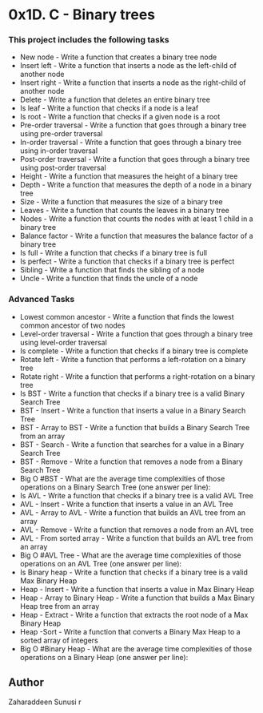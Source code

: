 # 0x1D. C - Binary trees
### This project includes the following tasks

*  New node - Write a function that creates a binary tree node
*  Insert left - Write a function that inserts a node as the left-child of another node
*  Insert right - Write a function that inserts a node as the right-child of another node
*  Delete - Write a function that deletes an entire binary tree
*  Is leaf - Write a function that checks if a node is a leaf
*  Is root - Write a function that checks if a given node is a root
*  Pre-order traversal - Write a function that goes through a binary tree using pre-order traversal
*  In-order traversal - Write a function that goes through a binary tree using in-order traversal
*  Post-order traversal - Write a function that goes through a binary tree using post-order traversal
*  Height - Write a function that measures the height of a binary tree
*  Depth - Write a function that measures the depth of a node in a binary tree
*  Size - Write a function that measures the size of a binary tree
*  Leaves - Write a function that counts the leaves in a binary tree
*  Nodes - Write a function that counts the nodes with at least 1 child in a binary tree
*  Balance factor - Write a function that measures the balance factor of a binary tree
*  Is full - Write a function that checks if a binary tree is full
*  Is perfect - Write a function that checks if a binary tree is perfect
*  Sibling - Write a function that finds the sibling of a node
*  Uncle - Write a function that finds the uncle of a node
### Advanced Tasks
*  Lowest common ancestor - Write a function that finds the lowest common ancestor of two nodes
*  Level-order traversal - Write a function that goes through a binary tree using level-order traversal
*  Is complete - Write a function that checks if a binary tree is complete
*  Rotate left - Write a function that performs a left-rotation on a binary tree
*  Rotate right - Write a function that performs a right-rotation on a binary tree
*  Is BST - Write a function that checks if a binary tree is a valid Binary Search Tree
*  BST - Insert - Write a function that inserts a value in a Binary Search Tree
*  BST - Array to BST - Write a function that builds a Binary Search Tree from an array
*  BST - Search - Write a function that searches for a value in a Binary Search Tree
*  BST - Remove - Write a function that removes a node from a Binary Search Tree
*  Big O #BST - What are the average time complexities of those operations on a Binary Search Tree (one answer per line):
*  Is AVL - Write a function that checks if a binary tree is a valid AVL Tree
*  AVL - Insert - Write a function that inserts a value in an AVL Tree
*  AVL - Array to AVL - Write a function that builds an AVL tree from an array
*  AVL - Remove - Write a function that removes a node from an AVL tree
*  AVL - From sorted array - Write a function that builds an AVL tree from an array
*  Big O #AVL Tree - What are the average time complexities of those operations on an AVL Tree (one answer per line):
*  Is Binary heap - Write a function that checks if a binary tree is a valid Max Binary Heap
*  Heap - Insert - Write a function that inserts a value in Max Binary Heap
*  Heap - Array to Binary Heap - Write a function that builds a Max Binary Heap tree from an array
*  Heap - Extract - Write a function that extracts the root node of a Max Binary Heap
*  Heap -Sort - Write a function that converts a Binary Max Heap to a sorted array of integers
*  Big O #Binary Heap - What are the average time complexities of those operations on a Binary Heap (one answer per line):
## Author
Zaharaddeen Sunusi
r
